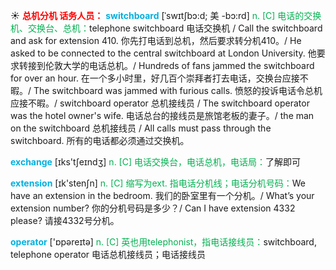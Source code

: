 ☀ <font color="red">**总机分机 话务人员：**</font>
<font color="sky blue">**switchboard**</font> [ˈswɪtʃbɔ:d; 美 -bɔ:rd]
<font color="#00b050">n. [C] 电话的交换机、交换台、总机：</font>telephone switchboard 电话交换机 / Call the switchboard and ask for extension 410. 你先打电话到总机，然后要求转分机410。/ He asked to be connected to the central switchboard at London University. 他要求转接到伦敦大学的电话总机。/ Hundreds of fans jammed the switchboard for over an hour. 在一个多小时里，好几百个崇拜者打去电话，交换台应接不暇。/ The switchboard was jammed with furious calls. 愤怒的投诉电话令总机应接不暇。/ switchboard operator 总机接线员 / The switchboard operator was the hotel owner's wife. 电话总台的接线员是旅馆老板的妻子。/ the man on the switchboard 总机接线员 / All calls must pass through the switchboard. 所有的电话都必须通过交换机。

<font color="sky blue">**exchange**</font> [ɪks'tʃeɪndӡ] 
<font color="#00b050">n. [C] 电话交换台，电话总机，电话局：</font>了解即可

<font color="sky blue">**extension**</font> [ɪk'stenʃn] 
<font color="#00b050">n. [C] 缩写为ext. 指电话分机线；电话分机号码：</font>We have an extension in the bedroom. 我们的卧室里有一个分机。/ What’s your extension number? 你的分机号码是多少？/ Can I have extension 4332 please? 请接4332号分机。

<font color="sky blue">**operator**</font> ['ɒpəreɪtə] 
<font color="#00b050">n. [C] 英也用telephonist，指电话接线员：</font>switchboard, telephone operator 电话总机接线员；电话接线员
